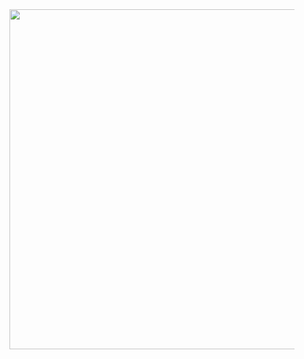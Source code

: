 <img src="http://wujiashuaitupiancunchu.oss-cn-shanghai.aliyuncs.com/jupyter_notebook_img/mjketrv4eur.png" width="600px" />
